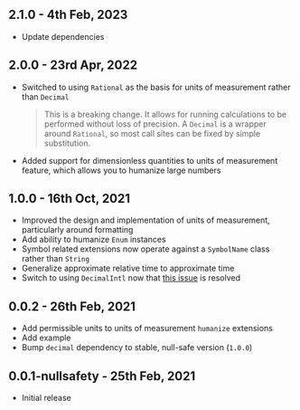 ## 2.1.0 - 4th Feb, 2023

* Update dependencies

## 2.0.0 - 23rd Apr, 2022

* Switched to using `Rational` as the basis for units of measurement rather than `Decimal`
  > This is a breaking change. It allows for running calculations to be performed without loss of precision. A `Decimal` is a wrapper around `Rational`, so most call sites can be fixed by simple substitution.
* Added support for dimensionless quantities to units of measurement feature, which allows you to humanize large numbers

## 1.0.0 - 16th Oct, 2021

* Improved the design and implementation of units of measurement, particularly around formatting
* Add ability to humanize `Enum` instances
* Symbol related extensions now operate against a `SymbolName` class rather than `String`
* Generalize approximate relative time to approximate time
* Switch to using `DecimalIntl` now that [this issue](https://github.com/a14n/dart-decimal/issues/35) is resolved

## 0.0.2 - 26th Feb, 2021

* Add permissible units to units of measurement `humanize` extensions
* Add example
* Bump `decimal` dependency to stable, null-safe version (`1.0.0`)

## 0.0.1-nullsafety - 25th Feb, 2021

* Initial release